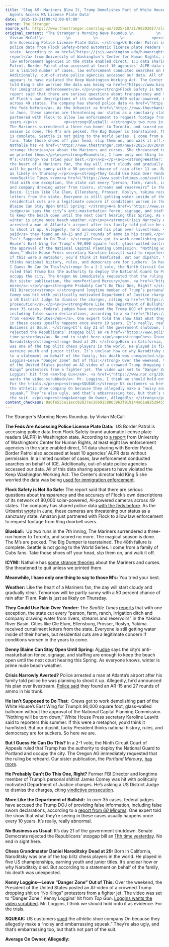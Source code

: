 ```yaml
---
title: 'Slog AM: Mariners Blow It, Trump Demolishes Part of White House, Immigration
  Agents Access WA License Plate Data'
date: '2025-10-21T09:42:00-07:00'
source: The Stranger
source_url: https://www.thestranger.com/slog-am/2025/10/21/80292017/slog-am-mariners-blow-it-trump-demolishes-part-of-white-house-immigration-agents-access-wa-license-plate-data
original_content: "The Stranger's Morning News Roundup.\n          \n            by
  Vivian McCall\n          \n          \n          \n            <p><strong>The Feds
  Are Accessing Police License Plate Data: </strong>US Border Patrol is accessing
  police data from Flock Safety-brand automatic license plate readers (ALPR) in Washington
  state. According to <a href=\"https://jsis.washington.edu/humanrights/2025/10/21/leaving-the-door-wide-open/\">a
  report</a> from University of Washington’s Center for Human Rights, at least eight
  law enforcement agencies in the state enabled direct, 1:1 data sharing with Border
  Patrol. Border Patrol also accessed at least 10 agencies’ ALPR data without permission.
  In a limited number of cases, law enforcement conducted searches on behalf of ICE.
  Additionally, out-of-state police agencies accessed our data. All of this data sharing
  appears to have violated the Keep Washington Working Act. The Center’s director
  told King 5 she worried the data was being <a href=\"https://www.king5.com/article/news/investigations/investigators/federal-immigration-accessed-washington-state-license-plate-readers/281-93b1edfe-f761-4e3f-9118-ed72e04c1864\">used
  for immigration enforcement</a>.</p>\n<p><strong>Flock Safety is Not So Safe: </strong>The
  report said that there are serious questions about transparency and the accuracy
  of Flock’s own descriptions of its network of 80,000 solar-powered, AI-powered cameras
  across 49 states. The company has shared police data <a href=\"https://www.404media.co/ice-taps-into-nationwide-ai-enabled-camera-network-data-shows/\">with
  the feds before</a>. As the Urbanist <a href=\"https://www.theurbanist.org/2025/06/19/license-plate-readers-proliferate-in-washington-ice-overreach/\">wrote</a>
  in June, these cameras are threatening our status as a sanctuary state. Amazon just
  partnered with Flock to allow law enforcement to request footage from Ring doorbell
  users.</p>\n            <p><strong>Blueball: </strong>Up two runs in the 7th inning,
  The Mariners surrendered a three-run homer to Toronto, and scored no more. The magical
  season is done. The M’s are pecked. The Big Dumper is tearstained. The 48th failure
  is complete. Seattle is not going to the World Series. I come from a family of Cubs
  fans. Take those shoes off your head, slip them on, and walk it off.</p>\n<p><strong>ICYMI:</strong>
  Nathalie has <a href=\"https://www.thestranger.com/news/2025/10/20/80290976/this-is-why-the-mariners-keep-losing-in-the-playoffs\">some
  strange theories</a> about the Mariners and curses. She threatened to quit unless
  we printed them.</p>\n<p><strong>Meanwhile, I have only one thing to say to those
  M’s:</strong> You tried your best.</p>\n<p></p>\n<p><strong>Weather: </strong>Like
  the heart of a Mariners fan, the day will start cloudy and gradually clear. Tomorrow
  will be partly sunny with a 50 percent chance of rain after 11 am. Rain is just
  as likely on Thursday.</p>\n<p><strong>They Could Use Rain Over Yonder: </strong>The
  <em>Seattle Times </em><a href=\"https://www.seattletimes.com/seattle-news/climate-lab/wa-cities-face-unprecedented-water-cuts-amid-drought/\">reports</a>
  that with one exception, the state cut every “person, farm, ranch, irrigation ditch
  and company drawing water from rivers, streams and reservoirs” in the Yakima River
  Basin. Cities like Cle Elum, Ellensburg, Prosser, Roslyn, Yakima received curtailment
  letters from the state. Everyone is still getting water inside of their homes, but
  residential cuts are a legitimate concern if conditions worsen in the years to come.</p>\n<p><strong>Denny
  Blaine Can Stay Open Until Spring: </strong>A<a href=\"https://www.seattletimes.com/seattle-news/politics/denny-blaine-parks-nude-beach-can-stay-open-until-spring-judge-rules/\">
  judge</a> says the city’s anti-masturbation fence, signage, and staffing are enough
  to keep the beach open until the next court hearing this Spring. As everyone knows,
  winter is prime nude beach weather.</p>\n<p><strong>Crisis Narrowly Averted? </strong>Police
  arrested a man at Atlanta’s airport after his family told police he was planning
  to shoot it up. Allegedly, he’d announced his plan over livestream. <a href=\"https://www.theguardian.com/us-news/2025/oct/21/atlanta-airport-arrest\">Police
  said</a> they found an AR-15 and 27 rounds of ammo in his trunk.</p>\n<p><strong>He
  Isn’t Supposed to Do That: </strong>Crews got to work demolishing part of the White
  House’s East Wing for Trump’s 90,000 square foot, glass-walled ballroom without
  the approval of the National Capital Planning Commission. “Nothing will be torn
  down,” White House Press secretary Karoline Leavitt said to reporters this summer.
  If this were a metaphor, you’d think it hamfisted. But our dipshit, tacky President
  thinks national history, rules, and democracy are for suckers. So here we are.</p>\n<p><strong>But
  I Guess He Can Do This?</strong> In a 2-1 vote, the Ninth Circuit Court of Appeals
  ruled that Trump has the authority to deploy the National Guard to Portland and
  occupy the city. The Oregon AG immediately requested that the ruling be reheard.
  Our sister publication, the <em>Portland Mercury</em>, <a href=\"https://www.portlandmercury.com/news/2025/10/20/48082652/appeals-court-rules-national-guard-can-be-deployed-to-portland\">has
  more</a>.</p>\n<p><strong>He Probably Can’t Do This One, Right? </strong>Former
  FBI Director<strong> </strong>and longtime member of Trump’s personal shitlist James
  Comey was hit with politically motivated Department of Justice charges. He’s asking
  a US District Judge to dismiss the charges, citing <a href=\"https://www.reuters.com/world/us/ex-fbi-director-comey-seeks-dismissal-charges-cites-vindictive-prosecution-2025-10-20/\">vindictive
  prosecution</a>.</p>\n<p><strong>More Like the Department of Bullshit: </strong>In
  over 35 cases, federal judges have accused the Trump DOJ of providing false information,
  including false sworn declarations, according to a <a href=\"https://www.cbsnews.com/news/justice-department-whistleblower-says-he-witnessed-officials-undermining-rule-of-law-60-minutes-transcript/\">report
  from <em>60 Minutes</em></a>. One expert told the show that what they’re seeing
  in these cases usually happens once every 10 years. It’s really, really abnormal.</p>\n\n<p><strong>No
  Business as Usual: </strong>It’s day 21 of the government shutdown. Senate Democrats
  rejected the Republicans’ stopgap bill an <a href=\"https://www.politico.com/live-updates/2025/10/20/congress/senate-democrats-reject-gop-led-funding-stopgap-for-11th-time-00615816\">11th
  time yesterday</a>. No end in sight here.</p>\n<p><strong>Chess Grandmaster </strong><strong>Daniel
  Naroditsky</strong><strong> Dead at 29: </strong>Born in California, Naroditsky
  was one of the top blitz chess players in the world. He played in five US championships,
  earning youth and junior titles. It’s unclear how or why Naroditsky died. But according
  to a statement on behalf of the family, his death was unexpected.</p>\n<p><strong>Kenny
  Loggins—Leave “Danger Zone” Out of This:</strong> Over the weekend, the President
  of the United States posted an AI-video of a crowned Trump dropping shit on “No
  Kings” protestors from a fighter jet. The video was set to “Danger Zone,” Kenny
  Loggins’ hit from <em>Top Gun</em>. <a href=\"https://www.npr.org/2025/10/20/nx-s1-5580328/kenny-loggins-donald-trump-ai-video\">Loggins
  wants the video scrubbed</a>. Mr. Loggins, I think we should hold onto it as evidence.
  For the trials.</p>\n<p><strong>SQUEAK:</strong> US customers <a href=\"https://www.bbc.com/news/articles/c803lzr87yno\">sued</a>
  the athletic shoe company On because they allegedly make a “noisy and embarrassing
  squeak.” They’re also ugly, and that’s embarrassing too, but that’s not part of
  the suit. </p>\n<p><strong>Average On Owner, Allegedly: </strong></p>\n<p></p>"
content_checksum: 8a6fe535e11ecc92837ec2669158863963f919144a61a82b29455fc601a939f1
---
```


The Stranger's Morning News Roundup. by Vivian McCall

**The Feds Are Accessing Police License Plate Data:&nbsp;** US Border Patrol is accessing police data from Flock Safety-brand automatic license plate readers (ALPR) in Washington state. According to [a report](https://jsis.washington.edu/humanrights/2025/10/21/leaving-the-door-wide-open/) from University of Washington’s Center for Human Rights, at least eight law enforcement agencies in the state enabled direct, 1:1 data sharing with Border Patrol. Border Patrol also accessed at least 10 agencies’ ALPR data without permission. In a limited number of cases, law enforcement conducted searches on behalf of ICE. Additionally, out-of-state police agencies accessed our data. All of this data sharing appears to have violated the Keep Washington Working Act. The Center’s director told King 5 she worried the data was being [used for immigration enforcement](https://www.king5.com/article/news/investigations/investigators/federal-immigration-accessed-washington-state-license-plate-readers/281-93b1edfe-f761-4e3f-9118-ed72e04c1864).

**Flock Safety is Not So Safe:** The report said that there are serious questions about transparency and the accuracy of Flock’s own descriptions of its network of 80,000 solar-powered, AI-powered cameras across 49 states. The company has shared police data [with the feds before](https://www.404media.co/ice-taps-into-nationwide-ai-enabled-camera-network-data-shows/). As the Urbanist [wrote](https://www.theurbanist.org/2025/06/19/license-plate-readers-proliferate-in-washington-ice-overreach/) in June, these cameras are threatening our status as a sanctuary state. Amazon just partnered with Flock to allow law enforcement to request footage from Ring doorbell users.

**Blueball:&nbsp;** Up two runs in the 7th inning, The Mariners surrendered a three-run homer to Toronto, and scored no more. The magical season is done. The M’s are pecked. The Big Dumper is tearstained. The 48th failure is complete. Seattle is not going to the World Series. I come from a family of Cubs fans. Take those shoes off your head, slip them on, and walk it off.

**ICYMI:** Nathalie has [some strange theories](https://www.thestranger.com/news/2025/10/20/80290976/this-is-why-the-mariners-keep-losing-in-the-playoffs) about the Mariners and curses. She threatened to quit unless we printed them.

**Meanwhile, I have only one thing to say to those M’s:** You tried your best.

**Weather:** Like the heart of a Mariners fan, the day will start cloudy and gradually clear. Tomorrow will be partly sunny with a 50 percent chance of rain after 11 am. Rain is just as likely on Thursday.

**They Could Use Rain Over Yonder:** The _Seattle Times_ [reports](https://www.seattletimes.com/seattle-news/climate-lab/wa-cities-face-unprecedented-water-cuts-amid-drought/) that with one exception, the state cut every “person, farm, ranch, irrigation ditch and company drawing water from rivers, streams and reservoirs” in the Yakima River Basin. Cities like Cle Elum, Ellensburg, Prosser, Roslyn, Yakima received curtailment letters from the state. Everyone is still getting water inside of their homes, but residential cuts are a legitimate concern if conditions worsen in the years to come.

**Denny Blaine Can Stay Open Until Spring:** A[judge](https://www.seattletimes.com/seattle-news/politics/denny-blaine-parks-nude-beach-can-stay-open-until-spring-judge-rules/) says the city’s anti-masturbation fence, signage, and staffing are enough to keep the beach open until the next court hearing this Spring. As everyone knows, winter is prime nude beach weather.

**Crisis Narrowly Averted?** Police arrested a man at Atlanta’s airport after his family told police he was planning to shoot it up. Allegedly, he’d announced his plan over livestream. [Police said](https://www.theguardian.com/us-news/2025/oct/21/atlanta-airport-arrest) they found an AR-15 and 27 rounds of ammo in his trunk.

**He Isn’t Supposed to Do That:&nbsp;** Crews got to work demolishing part of the White House’s East Wing for Trump’s 90,000 square foot, glass-walled ballroom without the approval of the National Capital Planning Commission. “Nothing will be torn down,” White House Press secretary Karoline Leavitt said to reporters this summer. If this were a metaphor, you’d think it hamfisted. But our dipshit, tacky President thinks national history, rules, and democracy are for suckers. So here we are.

**But I Guess He Can Do This?** In a 2-1 vote, the Ninth Circuit Court of Appeals ruled that Trump has the authority to deploy the National Guard to Portland and occupy the city. The Oregon AG immediately requested that the ruling be reheard. Our sister publication, the _Portland Mercury_, [has more](https://www.portlandmercury.com/news/2025/10/20/48082652/appeals-court-rules-national-guard-can-be-deployed-to-portland).

**He Probably Can’t Do This One, Right?** Former FBI Director and longtime member of Trump’s personal shitlist James Comey was hit with politically motivated Department of Justice charges. He’s asking a US District Judge to dismiss the charges, citing [vindictive prosecution](https://www.reuters.com/world/us/ex-fbi-director-comey-seeks-dismissal-charges-cites-vindictive-prosecution-2025-10-20/).

**More Like the Department of Bullshit:&nbsp;** In over 35 cases, federal judges have accused the Trump DOJ of providing false information, including false sworn declarations, according to a [report from _60 Minutes_](https://www.cbsnews.com/news/justice-department-whistleblower-says-he-witnessed-officials-undermining-rule-of-law-60-minutes-transcript/). One expert told the show that what they’re seeing in these cases usually happens once every 10 years. It’s really, really abnormal.

**No Business as Usual:** It’s day 21 of the government shutdown. Senate Democrats rejected the Republicans’ stopgap bill an [11th time yesterday](https://www.politico.com/live-updates/2025/10/20/congress/senate-democrats-reject-gop-led-funding-stopgap-for-11th-time-00615816). No end in sight here.

**Chess Grandmaster**  **Daniel Naroditsky**  **Dead at 29:** Born in California, Naroditsky was one of the top blitz chess players in the world. He played in five US championships, earning youth and junior titles. It’s unclear how or why Naroditsky died. But according to a statement on behalf of the family, his death was unexpected.

**Kenny Loggins—Leave “Danger Zone” Out of This:** Over the weekend, the President of the United States posted an AI-video of a crowned Trump dropping shit on “No Kings” protestors from a fighter jet. The video was set to “Danger Zone,” Kenny Loggins’ hit from _Top Gun_. [Loggins wants the video scrubbed](https://www.npr.org/2025/10/20/nx-s1-5580328/kenny-loggins-donald-trump-ai-video). Mr. Loggins, I think we should hold onto it as evidence. For the trials.

**SQUEAK:** US customers [sued](https://www.bbc.com/news/articles/c803lzr87yno) the athletic shoe company On because they allegedly make a “noisy and embarrassing squeak.” They’re also ugly, and that’s embarrassing too, but that’s not part of the suit.&nbsp;

**Average On Owner, Allegedly:&nbsp;**

